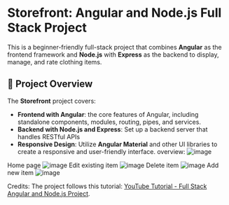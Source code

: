 # Storefront: Angular and Node.js Full Stack Project

This is a beginner-friendly full-stack project that combines **Angular** as the frontend framework and **Node.js** with **Express** as the backend to display, manage, and rate clothing items. 

## 🚀 Project Overview

The **Storefront** project covers:

- **Frontend with Angular**:  the core features of Angular, including standalone components, modules, routing, pipes, and services.
- **Backend with Node.js and Express**: Set up a backend server that handles RESTful APIs 
- **Responsive Design**: Utilize **Angular Material** and other UI libraries to create a responsive and user-friendly interface.
overview:
 ![image](https://github.com/user-attachments/assets/30090535-9624-4958-8d0f-7c64ccbb77bf)

Home page
![image](https://github.com/user-attachments/assets/2911cb93-7af4-4c37-a2e5-0b0e12584439)
Edit existing item
![image](https://github.com/user-attachments/assets/906cfbd5-8934-4c6e-a4aa-b344fd8cc346)
Delete item
![image](https://github.com/user-attachments/assets/23ce016b-7116-4907-9be8-00ab6e40735f)
Add new item
![image](https://github.com/user-attachments/assets/368a4c65-6bf8-4b2c-8abc-c76a4ce1af7d)


Credits:
The project follows this tutorial: [YouTube Tutorial - Full Stack Angular and Node.js Project](https://www.youtube.com/watch?v=f7BJFTEbc10). 
